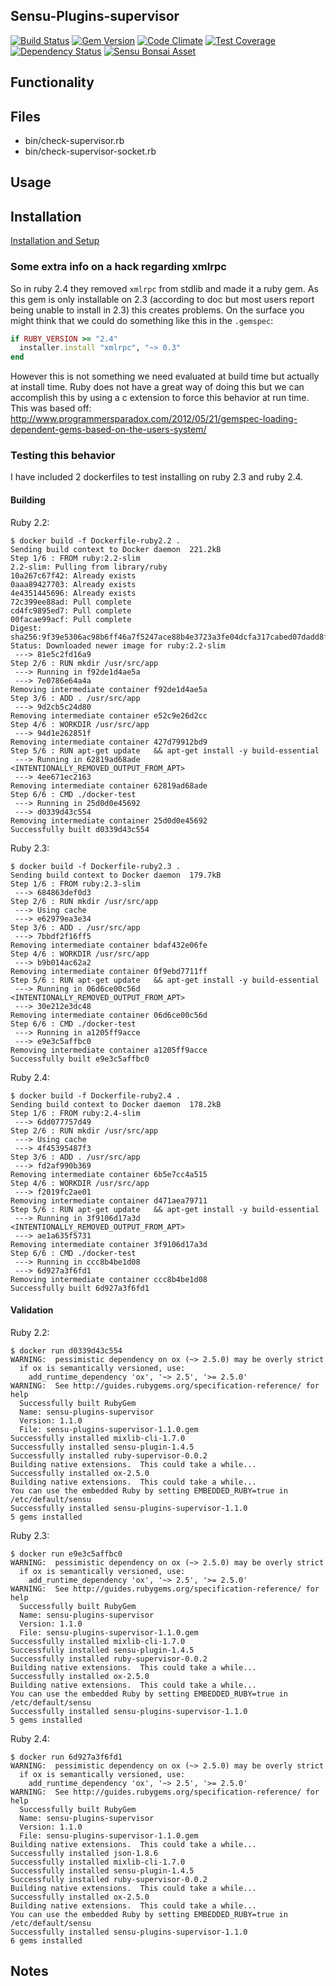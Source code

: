 ## Sensu-Plugins-supervisor

[ ![Build Status](https://travis-ci.org/sensu-plugins/sensu-plugins-supervisor.svg?branch=master)](https://travis-ci.org/sensu-plugins/sensu-plugins-supervisor)
[![Gem Version](https://badge.fury.io/rb/sensu-plugins-supervisor.svg)](http://badge.fury.io/rb/sensu-plugins-supervisor)
[![Code Climate](https://codeclimate.com/github/sensu-plugins/sensu-plugins-supervisor/badges/gpa.svg)](https://codeclimate.com/github/sensu-plugins/sensu-plugins-supervisor)
[![Test Coverage](https://codeclimate.com/github/sensu-plugins/sensu-plugins-supervisor/badges/coverage.svg)](https://codeclimate.com/github/sensu-plugins/sensu-plugins-supervisor)
[![Dependency Status](https://gemnasium.com/sensu-plugins/sensu-plugins-supervisor.svg)](https://gemnasium.com/sensu-plugins/sensu-plugins-supervisor)
[![Sensu Bonsai Asset](https://img.shields.io/badge/Bonsai-Download%20Me-brightgreen.svg?colorB=89C967&logo=sensu)](https://bonsai.sensu.io/assets/arkpoah/sensu-plugins-supervisor)

## Functionality

## Files
 * bin/check-supervisor.rb
 * bin/check-supervisor-socket.rb

## Usage

## Installation

[Installation and Setup](http://sensu-plugins.io/docs/installation_instructions.html)

### Some extra info on a hack regarding xmlrpc
So in ruby 2.4 they removed `xmlrpc` from stdlib and made it a ruby gem. As this gem is only installable on 2.3 (according to doc but most users report being unable to install in 2.3) this creates problems. On the surface you might think that we could do something like this in the `.gemspec`:

```ruby
if RUBY_VERSION >= "2.4"
  installer.install "xmlrpc", "~> 0.3"
end
```

However this is not something we need evaluated at build time but actually at install time. Ruby does not have a great way of doing this but we can accomplish this by using a c extension to force this behavior at run time. This was based off: http://www.programmersparadox.com/2012/05/21/gemspec-loading-dependent-gems-based-on-the-users-system/

### Testing this behavior
I have included 2 dockerfiles to test installing on ruby 2.3 and ruby 2.4.

#### Building
Ruby 2.2:
```
$ docker build -f Dockerfile-ruby2.2 .
Sending build context to Docker daemon  221.2kB
Step 1/6 : FROM ruby:2.2-slim
2.2-slim: Pulling from library/ruby
10a267c67f42: Already exists
0aaa89427703: Already exists
4e4351445696: Already exists
72c399ee88ad: Pull complete
cd4fc9895ed7: Pull complete
00facae99acf: Pull complete
Digest: sha256:9f39e5306ac98b6ff46a7f5247ace88b4e3723a3fe04dcfa317cabed07dadd8f
Status: Downloaded newer image for ruby:2.2-slim
 ---> 81e5c2fd16a9
Step 2/6 : RUN mkdir /usr/src/app
 ---> Running in f92de1d4ae5a
 ---> 7e0786e64a4a
Removing intermediate container f92de1d4ae5a
Step 3/6 : ADD . /usr/src/app
 ---> 9d2cb5c24d80
Removing intermediate container e52c9e26d2cc
Step 4/6 : WORKDIR /usr/src/app
 ---> 94d1e262851f
Removing intermediate container 427d79912bd9
Step 5/6 : RUN apt-get update   && apt-get install -y build-essential
 ---> Running in 62819ad68ade
<INTENTIONALLY_REMOVED_OUTPUT_FROM_APT>
 ---> 4ee671ec2163
Removing intermediate container 62819ad68ade
Step 6/6 : CMD ./docker-test
 ---> Running in 25d0d0e45692
 ---> d0339d43c554
Removing intermediate container 25d0d0e45692
Successfully built d0339d43c554
```

Ruby 2.3:
```
$ docker build -f Dockerfile-ruby2.3 .
Sending build context to Docker daemon  179.7kB
Step 1/6 : FROM ruby:2.3-slim
 ---> 684863def0d3
Step 2/6 : RUN mkdir /usr/src/app
 ---> Using cache
 ---> e62979ea3e34
Step 3/6 : ADD . /usr/src/app
 ---> 7bbdf2f16ff5
Removing intermediate container bdaf432e06fe
Step 4/6 : WORKDIR /usr/src/app
 ---> b9b014ac62a2
Removing intermediate container 0f9ebd7711ff
Step 5/6 : RUN apt-get update   && apt-get install -y build-essential
 ---> Running in 06d6ce00c56d
<INTENTIONALLY_REMOVED_OUTPUT_FROM_APT>
 ---> 30e212e3dc48
Removing intermediate container 06d6ce00c56d
Step 6/6 : CMD ./docker-test
 ---> Running in a1205ff9acce
 ---> e9e3c5affbc0
Removing intermediate container a1205ff9acce
Successfully built e9e3c5affbc0
```

Ruby 2.4:
```
$ docker build -f Dockerfile-ruby2.4 .
Sending build context to Docker daemon  178.2kB
Step 1/6 : FROM ruby:2.4-slim
 ---> 6dd077757d49
Step 2/6 : RUN mkdir /usr/src/app
 ---> Using cache
 ---> 4f45395487f3
Step 3/6 : ADD . /usr/src/app
 ---> fd2af990b369
Removing intermediate container 6b5e7cc4a515
Step 4/6 : WORKDIR /usr/src/app
 ---> f2019fc2ae01
Removing intermediate container d471aea79711
Step 5/6 : RUN apt-get update   && apt-get install -y build-essential
 ---> Running in 3f9106d17a3d
<INTENTIONALLY_REMOVED_OUTPUT_FROM_APT>
 ---> ae1a635f5731
Removing intermediate container 3f9106d17a3d
Step 6/6 : CMD ./docker-test
 ---> Running in ccc8b4be1d08
 ---> 6d927a3f6fd1
Removing intermediate container ccc8b4be1d08
Successfully built 6d927a3f6fd1
```

#### Validation
Ruby 2.2:
```
$ docker run d0339d43c554
WARNING:  pessimistic dependency on ox (~> 2.5.0) may be overly strict
  if ox is semantically versioned, use:
    add_runtime_dependency 'ox', '~> 2.5', '>= 2.5.0'
WARNING:  See http://guides.rubygems.org/specification-reference/ for help
  Successfully built RubyGem
  Name: sensu-plugins-supervisor
  Version: 1.1.0
  File: sensu-plugins-supervisor-1.1.0.gem
Successfully installed mixlib-cli-1.7.0
Successfully installed sensu-plugin-1.4.5
Successfully installed ruby-supervisor-0.0.2
Building native extensions.  This could take a while...
Successfully installed ox-2.5.0
Building native extensions.  This could take a while...
You can use the embedded Ruby by setting EMBEDDED_RUBY=true in /etc/default/sensu
Successfully installed sensu-plugins-supervisor-1.1.0
5 gems installed
```

Ruby 2.3:
```
$ docker run e9e3c5affbc0
WARNING:  pessimistic dependency on ox (~> 2.5.0) may be overly strict
  if ox is semantically versioned, use:
    add_runtime_dependency 'ox', '~> 2.5', '>= 2.5.0'
WARNING:  See http://guides.rubygems.org/specification-reference/ for help
  Successfully built RubyGem
  Name: sensu-plugins-supervisor
  Version: 1.1.0
  File: sensu-plugins-supervisor-1.1.0.gem
Successfully installed mixlib-cli-1.7.0
Successfully installed sensu-plugin-1.4.5
Successfully installed ruby-supervisor-0.0.2
Building native extensions.  This could take a while...
Successfully installed ox-2.5.0
Building native extensions.  This could take a while...
You can use the embedded Ruby by setting EMBEDDED_RUBY=true in /etc/default/sensu
Successfully installed sensu-plugins-supervisor-1.1.0
5 gems installed
```

Ruby 2.4:
```
$ docker run 6d927a3f6fd1
WARNING:  pessimistic dependency on ox (~> 2.5.0) may be overly strict
  if ox is semantically versioned, use:
    add_runtime_dependency 'ox', '~> 2.5', '>= 2.5.0'
WARNING:  See http://guides.rubygems.org/specification-reference/ for help
  Successfully built RubyGem
  Name: sensu-plugins-supervisor
  Version: 1.1.0
  File: sensu-plugins-supervisor-1.1.0.gem
Building native extensions.  This could take a while...
Successfully installed json-1.8.6
Successfully installed mixlib-cli-1.7.0
Successfully installed sensu-plugin-1.4.5
Successfully installed ruby-supervisor-0.0.2
Building native extensions.  This could take a while...
Successfully installed ox-2.5.0
Building native extensions.  This could take a while...
You can use the embedded Ruby by setting EMBEDDED_RUBY=true in /etc/default/sensu
Successfully installed sensu-plugins-supervisor-1.1.0
6 gems installed
```

## Notes
